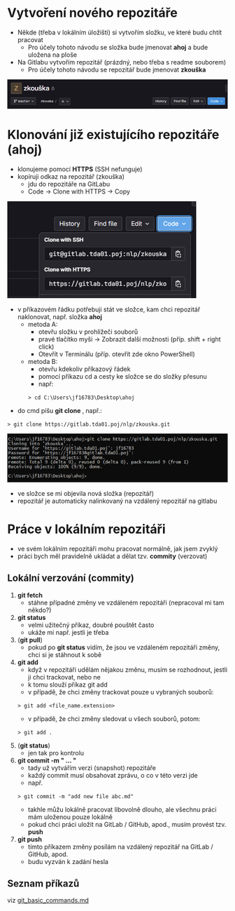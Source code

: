 # Vytvoření nového repozitáře
- Někde (třeba v lokálním úložišti) si vytvořím složku, ve které budu chtít pracovat
    - Pro účely tohoto návodu se složka bude jmenovat **ahoj** a bude uložena na ploše
- Na Gitlabu vytvořím repozitář (prázdný, nebo třeba s readme souborem)
    - Pro účely tohoto návodu se repozitář bude jmenovat **zkouška**

![Alt text](figures/image.png)

# Klonování již existujícího repozitáře (ahoj)
- klonujeme pomocí **HTTPS** (SSH nefunguje)
- kopíruji odkaz na repozitář (zkouška)
    - jdu do repozitáře na GitLabu
    - Code -> Clone with HTTPS -> Copy
    
![Alt text](figures/image-1.png)
- v příkazovém řádku potřebuji stát ve složce, kam chci repozitář naklonovat, např. složka **ahoj**
    - metoda A: 
        - otevřu složku v prohlížeči souborů
        - pravé tlačítko myši -> Zobrazit další možnosti (příp. shift + right click)
        - Otevřít v Terminálu (příp. otevřít zde okno PowerShell)
    - metoda B:
        - otevřu kdekoliv příkazový řádek
        - pomocí příkazu cd a cesty ke složce se do složky přesunu
        - např:
        ```
        > cd C:\Users\jf16783\Desktop\ahoj
        ```
- do cmd píšu **git clone <link>**, např.:
```
> git clone https://gitlab.tda01.poj/nlp/zkouska.git
```

![Alt text](figures/image-2.png)

- ve složce se mi objevila nová složka (repozitář)
- repozitář je automaticky nalinkovaný na vzdálený repozitář na gitlabu

# Práce v lokálním repozitáři
- ve svém lokálním repozitáři mohu pracovat normálně, jak jsem zvyklý
- práci bych měl pravidelně ukládat a dělat tzv. **commity** (verzovat)

## Lokální verzování (commity)
1. __git fetch__
    - stáhne případné změny ve vzdáleném repozitáři
    (nepracoval mi tam někdo?)
1. __git status__
    - velmi užitečný příkaz, doubré pouštět často
    - ukáže mi např. jestli je třeba 
1. (__git pull__)
    - pokud po **git status** vidím, že jsou ve vzdáleném repozitáři změny, chci si je stáhnout k sobě
1. __git add__
    - když v repozitáři udělám nějakou změnu, musím se rozhodnout, jestli ji chci trackovat, nebo ne
    - k tomu slouží příkaz git add
    - v případě, že chci změny trackovat pouze u vybraných souborů:
    ``` 
    > git add <file_name.extension>
    ```
    - v případě, že chci změny sledovat u všech souborů, potom:
    ```
    > git add .
    ```
1. (__git status__) 
    - jen tak pro kontrolu
1. __git commit -m " ... "__
    - tady už vytvářím verzi (snapshot) repozitáře
    - každý commit musí obsahovat zprávu, o co v této verzi jde
    - např. 
    ```
    > git commit -m "add new file abc.md"
    ```
    - takhle můžu lokálně pracovat libovolně dlouho, ale všechnu práci mám uloženou pouze lokálně
    - pokud chci práci uložit na GitLab / GitHub, apod., musím provést tzv. **push**
1. __git push__
    - tímto příkazem změny posílám na vzdálený repozitář na GitLab / GitHub, apod.
    - budu vyzván k zadání hesla

## Seznam příkazů
viz [git_basic_commands.md](git_basic_commands.md)



